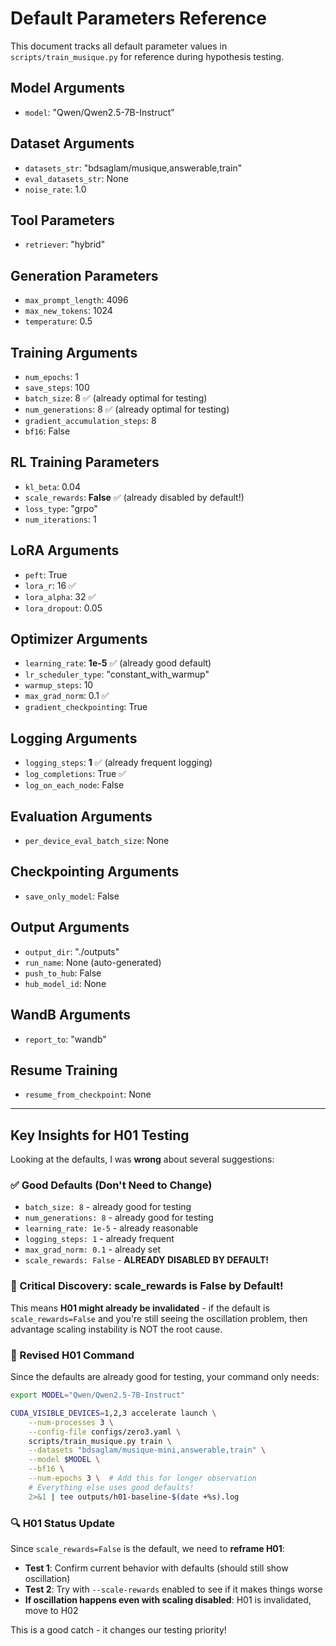 # Default Parameters Reference

This document tracks all default parameter values in `scripts/train_musique.py` for reference during hypothesis testing.

## Model Arguments
- `model`: "Qwen/Qwen2.5-7B-Instruct"

## Dataset Arguments  
- `datasets_str`: "bdsaglam/musique,answerable,train"
- `eval_datasets_str`: None
- `noise_rate`: 1.0

## Tool Parameters
- `retriever`: "hybrid"

## Generation Parameters
- `max_prompt_length`: 4096
- `max_new_tokens`: 1024  
- `temperature`: 0.5

## Training Arguments
- `num_epochs`: 1
- `save_steps`: 100
- `batch_size`: 8 ✅ (already optimal for testing)
- `num_generations`: 8 ✅ (already optimal for testing)
- `gradient_accumulation_steps`: 8
- `bf16`: False

## RL Training Parameters  
- `kl_beta`: 0.04
- `scale_rewards`: **False** ✅ (already disabled by default!)
- `loss_type`: "grpo"
- `num_iterations`: 1

## LoRA Arguments
- `peft`: True
- `lora_r`: 16 ✅ 
- `lora_alpha`: 32 ✅
- `lora_dropout`: 0.05

## Optimizer Arguments
- `learning_rate`: **1e-5** ✅ (already good default)
- `lr_scheduler_type`: "constant_with_warmup"
- `warmup_steps`: 10
- `max_grad_norm`: 0.1 ✅
- `gradient_checkpointing`: True

## Logging Arguments
- `logging_steps`: **1** ✅ (already frequent logging)
- `log_completions`: True ✅
- `log_on_each_node`: False

## Evaluation Arguments
- `per_device_eval_batch_size`: None

## Checkpointing Arguments  
- `save_only_model`: False

## Output Arguments
- `output_dir`: "./outputs"
- `run_name`: None (auto-generated)
- `push_to_hub`: False
- `hub_model_id`: None

## WandB Arguments
- `report_to`: "wandb"

## Resume Training
- `resume_from_checkpoint`: None

---

## Key Insights for H01 Testing

Looking at the defaults, I was **wrong** about several suggestions:

### ✅ Good Defaults (Don't Need to Change)
- `batch_size: 8` - already good for testing
- `num_generations: 8` - already good for testing  
- `learning_rate: 1e-5` - already reasonable
- `logging_steps: 1` - already frequent
- `max_grad_norm: 0.1` - already set
- `scale_rewards: False` - **ALREADY DISABLED BY DEFAULT!**

### 🚨 Critical Discovery: scale_rewards is False by Default!

This means **H01 might already be invalidated** - if the default is `scale_rewards=False` and you're still seeing the oscillation problem, then advantage scaling instability is NOT the root cause.

### 📝 Revised H01 Command

Since the defaults are already good for testing, your command only needs:

```bash
export MODEL="Qwen/Qwen2.5-7B-Instruct"

CUDA_VISIBLE_DEVICES=1,2,3 accelerate launch \
    --num-processes 3 \
    --config-file configs/zero3.yaml \
    scripts/train_musique.py train \
    --datasets "bdsaglam/musique-mini,answerable,train" \
    --model $MODEL \
    --bf16 \
    --num-epochs 3 \  # Add this for longer observation
    # Everything else uses good defaults!
    2>&1 | tee outputs/h01-baseline-$(date +%s).log
```

### 🔍 H01 Status Update

Since `scale_rewards=False` is the default, we need to **reframe H01**:
- **Test 1**: Confirm current behavior with defaults (should still show oscillation)
- **Test 2**: Try with `--scale-rewards` enabled to see if it makes things worse
- **If oscillation happens even with scaling disabled**: H01 is invalidated, move to H02

This is a good catch - it changes our testing priority!